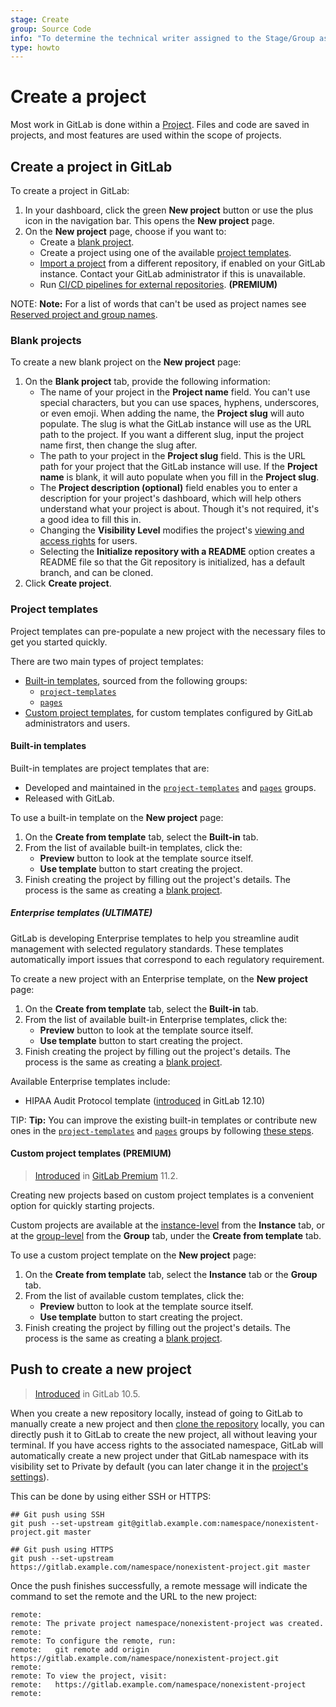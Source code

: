 ```yaml
---
stage: Create
group: Source Code
info: "To determine the technical writer assigned to the Stage/Group associated with this page, see https://about.gitlab.com/handbook/engineering/ux/technical-writing/#designated-technical-writers"
type: howto
---
```


# Create a project

Most work in GitLab is done within a [Project](../user/project/index.md). Files and
code are saved in projects, and most features are used within the scope of projects.

## Create a project in GitLab

To create a project in GitLab:

1. In your dashboard, click the green **New project** button or use the plus
   icon in the navigation bar. This opens the **New project** page.
1. On the **New project** page, choose if you want to:
   - Create a [blank project](#blank-projects).
   - Create a project using one of the available [project templates](#project-templates).
   - [Import a project](../user/project/import/index.md) from a different repository,
     if enabled on your GitLab instance. Contact your GitLab administrator if this is unavailable.
   - Run [CI/CD pipelines for external repositories](../ci/ci_cd_for_external_repos/index.md). **(PREMIUM)**

NOTE: **Note:**
For a list of words that can't be used as project names see
[Reserved project and group names](../user/reserved_names.md).

### Blank projects

To create a new blank project on the **New project** page:

1. On the **Blank project** tab, provide the following information:
   - The name of your project in the **Project name** field. You can't use
     special characters, but you can use spaces, hyphens, underscores, or even
     emoji. When adding the name, the **Project slug** will auto populate.
     The slug is what the GitLab instance will use as the URL path to the project.
     If you want a different slug, input the project name first,
     then change the slug after.
   - The path to your project in the **Project slug** field. This is the URL
     path for your project that the GitLab instance will use. If the
     **Project name** is blank, it will auto populate when you fill in
     the **Project slug**.
   - The **Project description (optional)** field enables you to enter a
     description for your project's dashboard, which will help others
     understand what your project is about. Though it's not required, it's a good
     idea to fill this in.
   - Changing the **Visibility Level** modifies the project's
     [viewing and access rights](../public_access/public_access.md) for users.
   - Selecting the **Initialize repository with a README** option creates a
     README file so that the Git repository is initialized, has a default branch, and
     can be cloned.
1. Click **Create project**.

### Project templates

Project templates can pre-populate a new project with the necessary files to get you
started quickly.

There are two main types of project templates:

- [Built-in templates](#built-in-templates), sourced from the following groups:
  - [`project-templates`](https://gitlab.com/gitlab-org/project-templates)
  - [`pages`](https://gitlab.com/pages)
- [Custom project templates](#custom-project-templates), for custom templates
  configured by GitLab administrators and users.

#### Built-in templates

Built-in templates are project templates that are:

- Developed and maintained in the [`project-templates`](https://gitlab.com/gitlab-org/project-templates)
  and [`pages`](https://gitlab.com/pages) groups.
- Released with GitLab.

To use a built-in template on the **New project** page:

1. On the **Create from template** tab, select the **Built-in** tab.
1. From the list of available built-in templates, click the:
   - **Preview** button to look at the template source itself.
   - **Use template** button to start creating the project.
1. Finish creating the project by filling out the project's details. The process is
   the same as creating a [blank project](#blank-projects).

##### Enterprise templates **(ULTIMATE)**

GitLab is developing Enterprise templates to help you streamline audit management with selected regulatory standards. These templates automatically import issues that correspond to each regulatory requirement.

To create a new project with an Enterprise template, on the **New project** page:

1. On the **Create from template** tab, select the **Built-in** tab.
1. From the list of available built-in Enterprise templates, click the:
   - **Preview** button to look at the template source itself.
   - **Use template** button to start creating the project.
1. Finish creating the project by filling out the project's details. The process is the same as creating a [blank project](#blank-projects).

Available Enterprise templates include:

- HIPAA Audit Protocol template ([introduced](https://gitlab.com/gitlab-org/gitlab/-/issues/13756) in GitLab 12.10)

TIP: **Tip:**
You can improve the existing built-in templates or contribute new ones in the
[`project-templates`](https://gitlab.com/gitlab-org/project-templates) and
[`pages`](https://gitlab.com/pages) groups by following [these steps](https://gitlab.com/gitlab-org/project-templates/contributing).

#### Custom project templates **(PREMIUM)**

> [Introduced](https://gitlab.com/gitlab-org/gitlab/-/issues/6860) in [GitLab Premium](https://about.gitlab.com/pricing/) 11.2.

Creating new projects based on custom project templates is a convenient option for
quickly starting projects.

Custom projects are available at the [instance-level](../user/admin_area/custom_project_templates.md)
from the **Instance** tab, or at the [group-level](../user/group/custom_project_templates.md)
from the **Group** tab, under the **Create from template** tab.

To use a custom project template on the **New project** page:

1. On the **Create from template** tab, select the **Instance** tab or the **Group** tab.
1. From the list of available custom templates, click the:
   - **Preview** button to look at the template source itself.
   - **Use template** button to start creating the project.
1. Finish creating the project by filling out the project's details. The process is
   the same as creating a [blank project](#blank-projects).

## Push to create a new project

> [Introduced](https://gitlab.com/gitlab-org/gitlab-foss/-/issues/26388) in GitLab 10.5.

When you create a new repository locally, instead of going to GitLab to manually
create a new project and then [clone the repository](start-using-git.md#clone-a-repository)
locally, you can directly push it to GitLab to create the new project, all without leaving
your terminal. If you have access rights to the associated namespace, GitLab will
automatically create a new project under that GitLab namespace with its visibility
set to Private by default (you can later change it in the [project's settings](../public_access/public_access.md#how-to-change-project-visibility)).

This can be done by using either SSH or HTTPS:

```shell
## Git push using SSH
git push --set-upstream git@gitlab.example.com:namespace/nonexistent-project.git master

## Git push using HTTPS
git push --set-upstream https://gitlab.example.com/namespace/nonexistent-project.git master
```

Once the push finishes successfully, a remote message will indicate
the command to set the remote and the URL to the new project:

```plaintext
remote:
remote: The private project namespace/nonexistent-project was created.
remote:
remote: To configure the remote, run:
remote:   git remote add origin https://gitlab.example.com/namespace/nonexistent-project.git
remote:
remote: To view the project, visit:
remote:   https://gitlab.example.com/namespace/nonexistent-project
remote:
```

<!-- ## Troubleshooting

Include any troubleshooting steps that you can foresee. If you know beforehand what issues
one might have when setting this up, or when something is changed, or on upgrading, it's
important to describe those, too. Think of things that may go wrong and include them here.
This is important to minimize requests for support, and to avoid doc comments with
questions that you know someone might ask.

Each scenario can be a third-level heading, e.g. `### Getting error message X`.
If you have none to add when creating a doc, leave this section in place
but commented out to help encourage others to add to it in the future. -->
